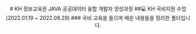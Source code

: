 <div align=center>
# KH 정보교육원 JAVA 공공데이터 융합 개발자 양성과정
##💻 KH 국비지원 수업 (2022.01.19 ~ 2022.08.29)
###  국비 교육을 들으며 배운 내용들을 정리한 폴더입니다.

</div>
